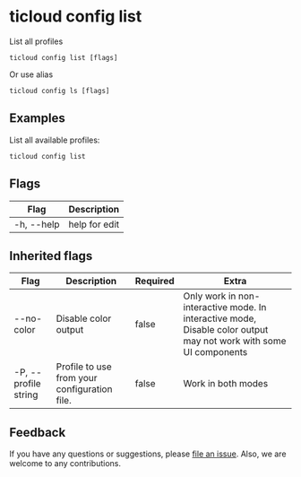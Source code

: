 # ticloud config list

List all profiles

```shell
ticloud config list [flags]
```

Or use alias

```shell
ticloud config ls [flags]
```

## Examples

List all available profiles:

```shell
ticloud config list
```

## Flags

| Flag       | Description   |
|------------|---------------|
| -h, --help | help for edit |

## Inherited flags

| Flag                 | Description                                  | Required | Extra                                                                                                             |
|----------------------|----------------------------------------------|----------|-------------------------------------------------------------------------------------------------------------------|
| --no-color           | Disable color output                         | false    | Only work in non-interactive mode. In interactive mode, Disable color output may not work with some UI components |
| -P, --profile string | Profile to use from your configuration file. | false    | Work in both modes                                                                                                |

## Feedback

If you have any questions or suggestions, please [file an issue](https://github.com/tidbcloud/tidbcloud-cli/issues/new/choose).
Also, we are welcome to any contributions.

